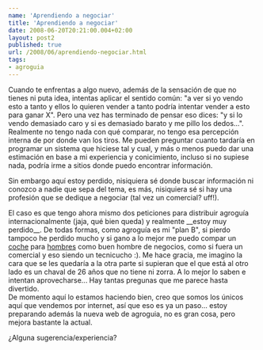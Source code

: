 ```yaml
---
name: 'Aprendiendo a negociar'
title: 'Aprendiendo a negociar'
date: 2008-06-20T20:21:00.004+02:00
layout: post2
published: true
url: /2008/06/aprendiendo-negociar.html
tags: 
- agroguia
---
```


Cuando te enfrentas a algo nuevo, además de la sensación de que no tienes ni puta idea, intentas aplicar el sentido común: "a ver si yo vendo esto a tanto y ellos lo quieren vender a tanto podría intentar vender a esto para ganar X". Pero una vez has terminado de pensar eso dices: "y si lo vendo demasiado caro y si es demasiado barato y me pillo los dedos...". Realmente no tengo nada con qué comparar, no tengo esa percepción interna de por donde van los tiros. Me pueden preguntar cuanto tardaría en programar un sistema que hiciese tal y cual, y más o menos puedo dar una estimación en base a mi experiencia y conicimiento, incluso si no supiese nada, podría irme a sitios donde puedo encontrar información.  
  
Sin embargo aquí estoy perdido, nisiquiera sé donde buscar información ni conozco a nadie que sepa del tema, es más, nisiquiera sé si hay una profesión que se dedique a negociar (tal vez un comercial? uff!).  
  
El caso es que tengo ahora mismo dos peticiones para distribuir agroguía internacionalmente (jaja, qué bien queda) y realmente \_\_estoy muy perdido\_\_. De todas formas, como agroguía es mi "plan B", si pierdo tampoco he perdido mucho y si gano a lo mejor me puedo compar un [coche](http://images.google.es/images?q=BMW+M3&hl=es&client=firefox-a&rls=org.mozilla:es-ES:official&hs=xVl&um=1&ie=UTF-8&sa=X&oi=images&ct=title) para [hombres](http://images.google.es/images?q=Audi+TT&hl=es&client=firefox-a&rls=org.mozilla:es-ES:official&hs=ZqQ&um=1&ie=UTF-8&sa=X&oi=images&ct=title) como buen hombre de negocios, como si fuera un comercial y eso siendo un tecnicucho :). Me hace gracia, me imagino la cara que se les quedaría a la otra parte si supieran que el que está al otro lado es un chaval de 26 años que no tiene ni zorra. A lo mejor lo saben e intentan aprovecharse... Hay tantas pregunas que me parece hasta divertido.  
De momento aquí lo estamos haciendo bien, creo que somos los únicos aquí que vendemos por internet, así que eso es ya un paso... estoy preparando además la nueva web de agroguia, no es gran cosa, pero mejora bastante la actual.  
  
¿Alguna sugerencia/experiencia?